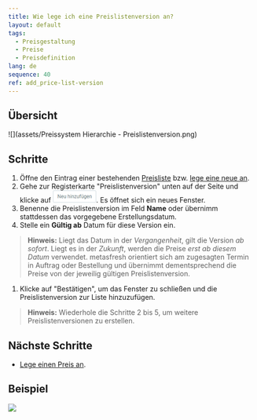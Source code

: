 ```yaml
---
title: Wie lege ich eine Preislistenversion an?
layout: default
tags:
  - Preisgestaltung
  - Preise
  - Preisdefinition
lang: de
sequence: 40
ref: add_price-list-version
---
```


## Übersicht
![](assets/Preissystem Hierarchie - Preislistenversion.png)

## Schritte
1. Öffne den Eintrag einer bestehenden [Preisliste](Menu) bzw. [lege eine neue an](Preisliste_anlegen).
1. Gehe zur Registerkarte "Preislistenversion" unten auf der Seite und klicke auf ![](assets/Neu_hinzufuegen_Button.png). Es öffnet sich ein neues Fenster.
1. Benenne die Preislistenversion im Feld **Name** oder übernimm stattdessen das vorgegebene Erstellungsdatum.
1. Stelle ein **Gültig ab** Datum für diese Version ein.
 >**Hinweis:** Liegt das Datum in der *Vergangenheit*, gilt die Version *ab sofort*. Liegt es in der *Zukunft*, werden die Preise *erst ab diesem Datum* verwendet. metasfresh orientiert sich am zugesagten Termin in Auftrag oder Bestellung und übernimmt dementsprechend die Preise von der jeweilig gültigen Preislistenversion.

1. Klicke auf "Bestätigen", um das Fenster zu schließen und die Preislistenversion zur Liste hinzuzufügen.
 >**Hinweis:** Wiederhole die Schritte 2 bis 5, um weitere Preislistenversionen zu erstellen.

## Nächste Schritte
- [Lege einen Preis an](Preis_anlegen).

## Beispiel
![](assets/Preislistenversion_anlegen.gif)
